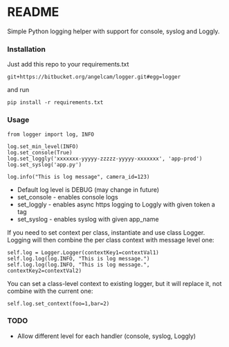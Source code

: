 # README #

Simple Python logging helper with support for console, syslog and Loggly.

### Installation ###

Just add this repo to your requirements.txt

```
git+https://bitbucket.org/angelcam/logger.git#egg=logger
```

and run

```
pip install -r requirements.txt
```

### Usage ###

```
from logger import log, INFO

log.set_min_level(INFO)
log.set_console(True)
log.set_loggly('xxxxxxx-yyyyy-zzzzz-yyyyy-xxxxxxx', 'app-prod')
log.set_syslog('app.py')

log.info("This is log message", camera_id=123)
```

* Default log level is DEBUG (may change in future)
* set_console - enables console logs
* set_loggly - enables async https logging to Loggly with given token a tag
* set_syslog - enables syslog with given app_name

If you need to set context per class, instantiate and use class Logger. Logging will then combine the per class context with message level one:

```
self.log = Logger.Logger(contextKey1=contextVal1)
self.log.log(log.INFO, "This is log message.")
self.log.log(log.INFO, "This is log message.", contextKey2=contextVal2)
```

You can set a class-level context to existing logger, but it will replace it, not combine with the current one:

```
self.log.set_context(foo=1,bar=2)
```

### TODO ###

* Allow different level for each handler (console, syslog, Loggly)
